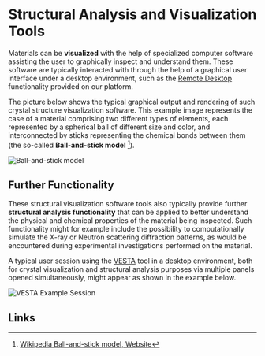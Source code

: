 # Structural Analysis and Visualization Tools

Materials can be **visualized** with the help of specialized computer software assisting the user to graphically inspect and understand them. These software are typically interacted with through the help of a graphical user interface under a desktop environment, such as the [Remote Desktop](../../remote-connection/remote-desktop.md) functionality provided on our platform.

The picture below shows the typical graphical output and rendering of such crystal structure visualization software. This example image represents the case of a material comprising two different types of elements, each represented by a spherical ball of different size and color, and interconnected by sticks representing the chemical bonds between them (the so-called **Ball-and-stick model** [^1]).

![Ball-and-stick model](../../images/software/ReO3.jpg "Ball-and-stick model")

## Further Functionality

These structural visualization software tools also typically provide further **structural analysis functionality** that can be applied to better understand the physical and chemical properties of the material being inspected. Such functionality might for example include the possibility to computationally simulate the X-ray or Neutron scattering diffraction patterns, as would be encountered during experimental investigations performed on the material.

A typical user session using the [VESTA](../../software-directory/analysis/vesta.md) tool in a desktop environment, both for crystal visualization and structural analysis purposes via multiple panels opened simultaneously, might appear as shown in the example below.

![VESTA Example Session](../../images/software/mac-main02.png "VESTA Example Session")

## Links

[^1]: [Wikipedia Ball-and-stick model, Website](https://en.wikipedia.org/wiki/Ball-and-stick_model)
